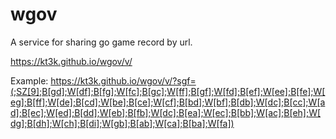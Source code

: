 # wgov

A service for sharing go game record by url.

https://kt3k.github.io/wgov/v/

Example: https://kt3k.github.io/wgov/v/?sgf=(;SZ[9];B[gd];W[df];B[fg];W[fc];B[gc];W[ff];B[gf];W[fd];B[ef];W[ee];B[fe];W[eg];B[ff];W[de];B[cd];W[be];B[ce];W[cf];B[bd];W[bf];B[db];W[dc];B[cc];W[ad];B[ec];W[ed];B[dd];W[eb];B[fb];W[dc];B[ea];W[ec];B[bb];W[ac];B[eh];W[dg];B[dh];W[ch];B[di];W[gb];B[ab];W[ca];B[ba];W[fa])
